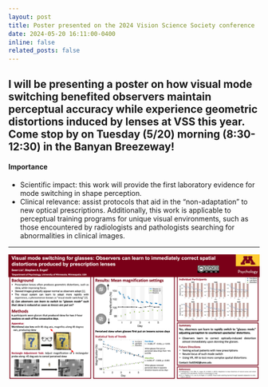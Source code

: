 ```yaml
---
layout: post
title: Poster presented on the 2024 Vision Science Society conference
date: 2024-05-20 16:11:00-0400
inline: false
related_posts: false
---
```


I will be presenting a poster on how visual mode switching benefited observers maintain perceptual accuracy while experience geometric distortions induced by lenses at VSS this year. Come stop by on Tuesday (5/20) morning (8:30-12:30) in the Banyan Breezeway! 
---

#### Importance

<ul>
    <li>Scientific impact: this work will provide the first laboratory evidence for mode switching in shape perception.</li>
    <li>Clinical relevance: assist protocols that aid in the “non-adaptation” to new optical prescriptions. Additionally, this work is applicable to perceptual training programs for unique visual environments, such as those encountered by radiologists and pathologists searching for abnormalities in clinical images. </li>
</ul>

---

![Poster preview](assets/img/poster.jpg)
